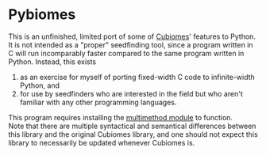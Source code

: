 # Pybiomes

This is an unfinished, limited port of some of [Cubiomes](https://www.github.com/Cubitect/cubiomes)' features to Python. It is not intended as a "proper" seedfinding tool, since a program written in C will run incomparably faster compared to the same program written in Python. Instead, this exists
1. as an exercise for myself of porting fixed-width C code to infinite-width Python, and
2. for use by seedfinders who are interested in the field but who aren't familiar with any other programming languages.

This program requires installing the [multimethod module](https://pypi.org/project/multimethod/) to function.<br>
Note that there are multiple syntactical and semantical differences between this library and the original Cubiomes library, and one should not expect this library to necessarily be updated whenever Cubiomes is.